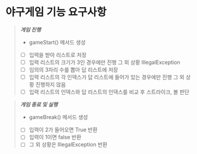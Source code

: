 # 야구게임 기능 요구사항



> ***게임 진행***
> - gameStart() 메서드 생성
> 
> - [ ] 입력을 받아 리스트로 저장
> - [ ] 입력 리스트의 크기가 3인 경우에만 진행 그 외 상황 IllegalException
> - [ ] 임의의 3자리 수를 뽑아 답 리스트에 저장
> - [ ] 입력 리스트의 각 인덱스가 답 리스트에 들어가 있는 경우에만 진행 그 외 상황 진행하지 않음
> - [ ] 입력 리스트의 인덱스와 답 리스트의 인덱스를 비교 후 스트라이크, 볼 판단

> ***게임 종료 및 실행***
> - gameBreak() 메서드 생성
> - [ ] 입력이 2가 들어오면 True 반환
> - [ ] 입력이 1이면 false 반환
> - [ ] 그 외 상황은 IllegalException 반환